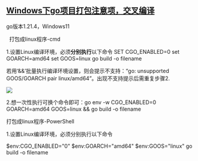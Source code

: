 
## [Windows下go项目打包注意项，交叉编译](https://www.cnblogs.com/yylyhl/p/18292325 "发布于 2024-07-09 18:10")

go版本1.21.4，Windows11

 
打包成linux程序-cmd

1.设置Linux编译环境，必须**分别执行**以下命令
SET CGO_ENABLED=0
set GOARCH=amd64
set GOOS=linux
go build -o filename

若用‘&amp;&amp;’批量执行编译环境设置，则会提示不支持：“go: unsupported GOOS/GOARCH pair linux/amd64”。出现不支持提示后需重复步骤2.

![](https://img2024.cnblogs.com/blog/401721/202407/401721-20240709165901209-2065742614.png )

2.想一次性执行可换个命令即可：go env -w CGO_ENABLED=0 GOARCH=amd64 GOOS=linux && go build -o filename


打包成linux程序-PowerShell

1.设置Linux编译环境，必须分别执行以下命令

$env:CGO_ENABLED="0"
$env:GOARCH="amd64"
$env:GOOS="linux"
go build -o filename